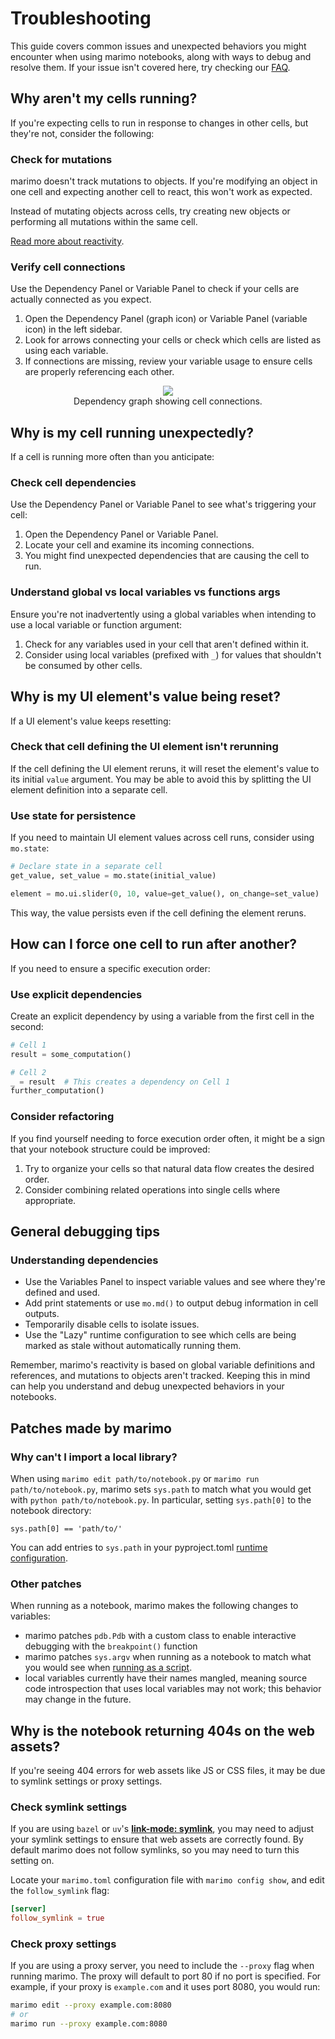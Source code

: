# Troubleshooting

This guide covers common issues and unexpected behaviors you might encounter when using marimo notebooks, along with ways to debug and resolve them. If your issue isn't covered here, try checking our [FAQ](../faq.md).

## Why aren't my cells running?

If you're expecting cells to run in response to changes in other cells, but they're not, consider the following:

### Check for mutations

marimo doesn't track mutations to objects. If you're modifying an object in one cell and expecting another cell to react, this won't work as expected.

Instead of mutating objects across cells, try creating new objects or performing all mutations within the same cell.

[Read more about reactivity](../guides/reactivity.md).

### Verify cell connections

Use the Dependency Panel or Variable Panel to check if your cells are actually connected as you expect.

1. Open the Dependency Panel (graph icon) or Variable Panel (variable icon) in the left sidebar.
2. Look for arrows connecting your cells or check which cells are listed as using each variable.
3. If connections are missing, review your variable usage to ensure cells are properly referencing each other.

<div align="center">
<figure>
<img src="/_static/docs-dependency-graph.png"/>
<figcaption>
Dependency graph showing cell connections.
</figcaption>
</figure>
</div>

## Why is my cell running unexpectedly?

If a cell is running more often than you anticipate:

### Check cell dependencies

Use the Dependency Panel or Variable Panel to see what's triggering your cell:

1. Open the Dependency Panel or Variable Panel.
2. Locate your cell and examine its incoming connections.
3. You might find unexpected dependencies that are causing the cell to run.

### Understand global vs local variables vs functions args

Ensure you're not inadvertently using a global variables when intending to use a local variable or function argument:

1. Check for any variables used in your cell that aren't defined within it.
2. Consider using local variables (prefixed with `_`) for values that shouldn't be consumed by other cells.

## Why is my UI element's value being reset?

If a UI element's value keeps resetting:

### Check that cell defining the UI element isn't rerunning

If the cell defining the UI element reruns, it will reset the element's value to its initial `value` argument. You may be able to avoid this by splitting the UI element definition into a separate cell.

### Use state for persistence

If you need to maintain UI element values across cell runs, consider using `mo.state`:

```python
# Declare state in a separate cell
get_value, set_value = mo.state(initial_value)
```

```python
element = mo.ui.slider(0, 10, value=get_value(), on_change=set_value)
```

This way, the value persists even if the cell defining the element reruns.

## How can I force one cell to run after another?

If you need to ensure a specific execution order:

### Use explicit dependencies

Create an explicit dependency by using a variable from the first cell in the second:

```python
# Cell 1
result = some_computation()
```

```python
# Cell 2
_ = result  # This creates a dependency on Cell 1
further_computation()
```

### Consider refactoring

If you find yourself needing to force execution order often, it might be a sign that your notebook structure could be improved:

1. Try to organize your cells so that natural data flow creates the desired order.
2. Consider combining related operations into single cells where appropriate.

## General debugging tips


### Understanding dependencies

- Use the Variables Panel to inspect variable values and see where they're defined and used.
- Add print statements or use `mo.md()` to output debug information in cell outputs.
- Temporarily disable cells to isolate issues.
- Use the "Lazy" runtime configuration to see which cells are being marked as stale without automatically running them.

Remember, marimo's reactivity is based on global variable definitions and references, and mutations to objects aren't tracked. Keeping this in mind can help you understand and debug unexpected behaviors in your notebooks.

## Patches made by marimo

### Why can't I import a local library?

When using `marimo edit path/to/notebook.py` or `marimo run
path/to/notebook.py`, marimo sets `sys.path` to match what you would get with
`python path/to/notebook.py`. In particular, setting `sys.path[0]` to the notebook
directory:

```
sys.path[0] == 'path/to/'
```

You can add entries to `sys.path` in your pyproject.toml [runtime configuration](../guides/configuration/runtime_configuration.md).


### Other patches

When running as a notebook, marimo makes the following changes to variables:

- marimo patches `pdb.Pdb` with a custom class to enable interactive debugging
  with the `breakpoint()` function
- marimo patches `sys.argv` when running as a notebook to match what you would
  see when [running as a script](../guides/scripts.md).
- local variables currently have their names mangled, meaning source code introspection
  that uses local variables may not work; this behavior may change in the future.

## Why is the notebook returning 404s on the web assets?

If you're seeing 404 errors for web assets like JS or CSS files, it may be due to symlink settings or proxy settings.

### Check symlink settings

If you are using `bazel` or `uv`'s [**link-mode: symlink**](https://docs.astral.sh/uv/reference/settings/#link-mode), you may need to adjust your symlink settings to ensure that web assets are correctly found. By default marimo does not follow symlinks, so you may need to turn this setting on.

Locate your `marimo.toml` configuration file with `marimo config show`, and edit the `follow_symlink` flag:

```toml title="marimo.toml"
[server]
follow_symlink = true
```

### Check proxy settings

If you are using a proxy server, you need to include the `--proxy` flag when running marimo. The proxy will default to port 80 if no port is specified. For example, if your proxy is `example.com` and it uses port 8080, you would run:

```bash
marimo edit --proxy example.com:8080
# or
marimo run --proxy example.com:8080
```
